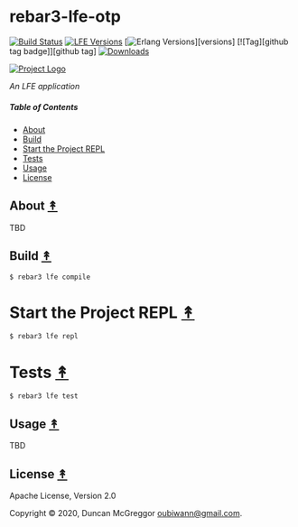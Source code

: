 # rebar3-lfe-otp

[![Build Status][travis badge]][travis]
[![LFE Versions][lfe badge]][lfe]
[![Erlang Versions][erlang badge]][versions]
[![Tag][github tag badge]][github tag]
[![Downloads][hex downloads]][hex package]

[![Project Logo][logo]][logo-large]

*An LFE application*

##### Table of Contents

* [About](#about-)
* [Build](#build-)
* [Start the Project REPL](#start-the-repl-)
* [Tests](#tests-)
* [Usage](#usage-)
* [License](#license-)

## About [&#x219F;](#table-of-contents)

TBD

## Build [&#x219F;](#table-of-contents)

```shell
$ rebar3 lfe compile
```

# Start the Project REPL [&#x219F;](#table-of-contents)

```shell
$ rebar3 lfe repl
```

# Tests [&#x219F;](#table-of-contents)

```shell
$ rebar3 lfe test
```

## Usage [&#x219F;](#table-of-contents)

TBD

## License [&#x219F;](#table-of-contents)

Apache License, Version 2.0

Copyright © 2020, Duncan McGreggor <oubiwann@gmail.com>.

<!-- Named page links below: /-->

[logo]: https://avatars1.githubusercontent.com/u/3434967?s=250
[logo-large]: https://avatars1.githubusercontent.com/u/3434967
[github]: https://github.com/ORG/rebar3-lfe-otp
[gitlab]: https://gitlab.com/ORG/rebar3-lfe-otp
[travis]: https://travis-ci.org/ORG/rebar3-lfe-otp
[travis badge]: https://img.shields.io/travis/ORG/rebar3-lfe-otp.svg
[gh-actions-badge]: https://github.com/ORG/rebar3-lfe-otp/workflows/Go/badge.svg
[gh-actions]: https://github.com/ORG/rebar3-lfe-otp/actions
[lfe]: https://github.com/rvirding/lfe
[lfe badge]: https://img.shields.io/badge/lfe-1.3.0-blue.svg
[erlang badge]: https://img.shields.io/badge/erlang-19%20to%2023-blue.svg
[version]: https://github.com/ORG/rebar3-lfe-otp/blob/master/.travis.yml
[github tags]: https://github.com/ORG/rebar3-lfe-otp/tags
[github tags badge]: https://img.shields.io/github/tag/ORG/rebar3-lfe-otp.svg
[github downloads]: https://img.shields.io/github/downloads/ORG/rebar3-lfe-otp/total.svg
[hex badge]: https://img.shields.io/hexpm/v/rebar3-lfe-otp.svg?maxAge=2592000
[hex package]: https://hex.pm/packages/rebar3-lfe-otp
[hex downloads]: https://img.shields.io/hexpm/dt/rebar3-lfe-otp.svg

